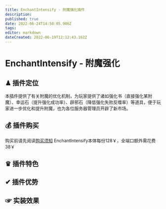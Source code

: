 ```yaml
---
title: EnchantIntensify - 附魔强化插件
description: 
published: true
date: 2022-06-24T14:50:05.906Z
tags: 
editor: markdown
dateCreated: 2022-06-19T12:12:43.162Z
---
```


# EnchantIntensify - 附魔强化

## ♟ 插件定位
本插件提供了有关附魔的优化机制，为玩家提供了诸如强化书（直接强化某附魔）、幸运石（提升强化成功率）、辟邪石（降低强化失败反噬率）等道具，便于玩家进一步优化和提升附魔，也为各位服务器管理员开辟了新市场。

## 💰 插件购买
购买前请先阅读[购买须知](/购买须知)
EnchantIntensify本体每份128￥，全端口额外需花费38￥


## ♛ 插件特色


## ✔ 插件优势

## ☞ 实装效果
